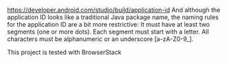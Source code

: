 https://developer.android.com/studio/build/application-id
And although the application ID looks like a traditional Java package name, the naming rules for the application ID are a bit more restrictive:
It must have at least two segments (one or more dots).
Each segment must start with a letter.
All characters must be alphanumeric or an underscore [a-zA-Z0-9_].

This project is tested with BrowserStack
